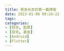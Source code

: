 ```yaml
---
title: 黑发长衣的第一篇博客
date: 2022-01-08 00:24:22
tags:
categories:
- [投资, 股票]
- [投资, 基金]
- [Android]
- [Flutter]
---
```

